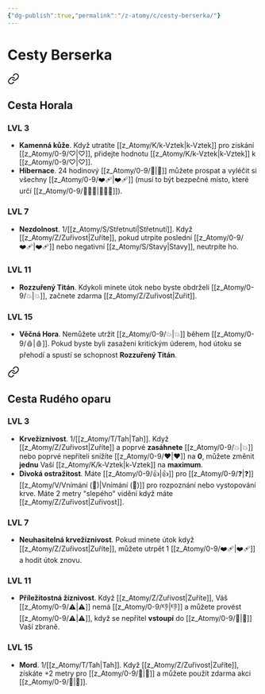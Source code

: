 ```yaml
---
{"dg-publish":true,"permalink":"/z-atomy/c/cesty-berserka/"}
---
```


# Cesty Berserka

<div class="transclusion internal-embed is-loaded"><a class="markdown-embed-link" href="/z-atomy/c/cesta-horala/" aria-label="Open link"><svg xmlns="http://www.w3.org/2000/svg" width="24" height="24" viewBox="0 0 24 24" fill="none" stroke="currentColor" stroke-width="2" stroke-linecap="round" stroke-linejoin="round" class="svg-icon lucide-link"><path d="M10 13a5 5 0 0 0 7.54.54l3-3a5 5 0 0 0-7.07-7.07l-1.72 1.71"></path><path d="M14 11a5 5 0 0 0-7.54-.54l-3 3a5 5 0 0 0 7.07 7.07l1.71-1.71"></path></svg></a><div class="markdown-embed">




## Cesta Horala
### LVL 3
- **Kamenná kůže**. Když utratíte [[z_Atomy/K/k-Vztek\|k-Vztek]] pro získání [[z_Atomy/0-9/♡\|♡]], přidejte hodnotu [[z_Atomy/K/k-Vztek\|k-Vztek]] k [[z_Atomy/0-9/♡\|♡]].
- **Hibernace**. 24 hodinový [[z_Atomy/0-9/🔋\|🔋]] můžete prospat a vyléčit si všechny [[z_Atomy/0-9/❤️‍🩹\|❤️‍🩹]] (musí to být bezpečné místo, které určí [[z_Atomy/0-9/🧙🏼‍♂️\|🧙🏼‍♂️]]).
### LVL 7
- **Nezdolnost**. 1/[[z_Atomy/S/Střetnutí\|Střetnutí]]. Když [[z_Atomy/Z/Zuřivost\|Zuříte]], pokud utrpíte poslední [[z_Atomy/0-9/❤️‍🩹\|❤️‍🩹]] nebo negativní [[z_Atomy/S/Stavy\|Stavy]], neutrpíte ho.
### LVL 11
- **Rozzuřený Titán**. Kdykoli minete útok nebo byste obdrželi [[z_Atomy/0-9/💥\|💥]], začnete zdarma [[z_Atomy/Z/Zuřivost\|Zuřit]].
### LVL 15
- **Věčná Hora**. Nemůžete utržit [[z_Atomy/0-9/💥\|💥]] během [[z_Atomy/0-9/🩸\|🩸]]. Pokud byste byli zasaženi kritickým úderem, hod útoku se přehodí a spustí se schopnost **Rozzuřený Titán**.

</div></div>


<div class="transclusion internal-embed is-loaded"><a class="markdown-embed-link" href="/z-atomy/c/cesta-rudeho-oparu/" aria-label="Open link"><svg xmlns="http://www.w3.org/2000/svg" width="24" height="24" viewBox="0 0 24 24" fill="none" stroke="currentColor" stroke-width="2" stroke-linecap="round" stroke-linejoin="round" class="svg-icon lucide-link"><path d="M10 13a5 5 0 0 0 7.54.54l3-3a5 5 0 0 0-7.07-7.07l-1.72 1.71"></path><path d="M14 11a5 5 0 0 0-7.54-.54l-3 3a5 5 0 0 0 7.07 7.07l1.71-1.71"></path></svg></a><div class="markdown-embed">




## Cesta Rudého oparu
### LVL 3
- **Krvežíznivost**. 1/[[z_Atomy/T/Tah\|Tah]]. Když [[z_Atomy/Z/Zuřivost\|Zuříte]] a poprvé **zasáhnete** [[z_Atomy/0-9/💥\|💥]] nebo poprvé nepříteli snížíte [[z_Atomy/0-9/❤\|❤]] na **0**, můžete změnit **jednu** Vaší [[z_Atomy/K/k-Vztek\|k-Vztek]] na **maximum**.
- **Divoká ostražitost**. Máte [[z_Atomy/0-9/👍\|👍]] pro [[z_Atomy/0-9/❓\|❓]][[z_Atomy/V/Vnímání (🦉)\|Vnímání (🦉)]] pro rozpoznání nebo vystopování krve. Máte 2 metry "slepého" vidění když máte [[z_Atomy/Z/Zuřivost\|Zuřivost]].
### LVL 7
- **Neuhasitelná krvežíznivost**. Pokud minete útok když [[z_Atomy/Z/Zuřivost\|Zuříte]], můžete utrpět 1 [[z_Atomy/0-9/❤️‍🩹\|❤️‍🩹]] a hodit útok znovu.
### LVL 11
- **Příležitostná žíznivost**. Když [[z_Atomy/Z/Zuřivost\|Zuříte]], Váš [[z_Atomy/0-9/⚠️\|⚠️]] nemá [[z_Atomy/0-9/👎\|👎]] a můžete provést [[z_Atomy/0-9/⚠️\|⚠️]], když se nepřítel **vstoupí** do [[z_Atomy/0-9/👊\|👊]] Vaší zbraně.
### LVL 15
- **Mord**. 1/[[z_Atomy/T/Tah\|Tah]]. Když [[z_Atomy/Z/Zuřivost\|Zuříte]], získáte +2 metry pro [[z_Atomy/0-9/🏃\|🏃]] a můžete použít zdarma akci [[z_Atomy/0-9/🥾\|🥾]].

</div></div>

